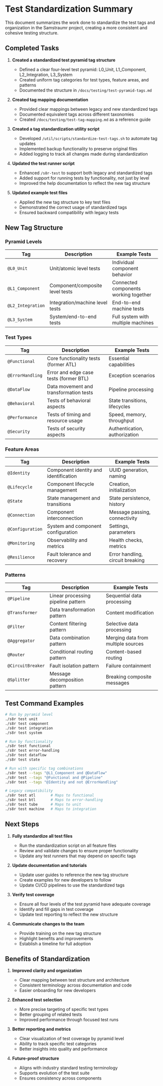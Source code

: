 # Test Standardization Summary

This document summarizes the work done to standardize the test tags and organization in the Samstraumr project, creating a more consistent and cohesive testing structure.

## Completed Tasks

1. **Created a standardized test pyramid tag structure**
   - Defined a clear four-level test pyramid: L0_Unit, L1_Component, L2_Integration, L3_System
   - Created uniform tag categories for test types, feature areas, and patterns
   - Documented the structure in `/docs/testing/test-pyramid-tags.md`

2. **Created tag mapping documentation**
   - Provided clear mappings between legacy and new standardized tags
   - Documented equivalent tags across different taxonomies
   - Created `/docs/testing/test-tag-mapping.md` as a reference guide

3. **Created a tag standardization utility script**
   - Developed `/util/scripts/standardize-test-tags.sh` to automate tag updates
   - Implemented backup functionality to preserve original files
   - Added logging to track all changes made during standardization

4. **Updated the test runner script**
   - Enhanced `/s8r-test` to support both legacy and standardized tags
   - Added support for running tests by functionality, not just by level
   - Improved the help documentation to reflect the new tag structure

5. **Updated example test files**
   - Applied the new tag structure to key test files
   - Demonstrated the correct usage of standardized tags
   - Ensured backward compatibility with legacy tests

## New Tag Structure

### Pyramid Levels

| Tag             | Description                          | Example Tests                        |
|-----------------|--------------------------------------|--------------------------------------|
| `@L0_Unit`      | Unit/atomic level tests              | Individual component behavior        |
| `@L1_Component` | Component/composite level tests      | Connected components working together|
| `@L2_Integration` | Integration/machine level tests    | End-to-end machine tests            |
| `@L3_System`    | System/end-to-end tests              | Full system with multiple machines   |

### Test Types

| Tag               | Description                                | Example Tests                      |
|-------------------|--------------------------------------------|-----------------------------------|
| `@Functional`     | Core functionality tests (former ATL)      | Essential capabilities            |
| `@ErrorHandling`  | Error and edge case tests (former BTL)     | Exception scenarios               |
| `@DataFlow`       | Data movement and transformation tests     | Pipeline processing               |
| `@Behavioral`     | Tests of behavioral aspects                | State transitions, lifecycles     |
| `@Performance`    | Tests of timing and resource usage         | Speed, memory, throughput         |
| `@Security`       | Tests of security aspects                  | Authentication, authorization     |

### Feature Areas 

| Tag              | Description                              | Example Tests                       |
|------------------|------------------------------------------|-------------------------------------|
| `@Identity`      | Component identity and identification    | UUID generation, naming             |
| `@Lifecycle`     | Component lifecycle management           | Creation, initialization            |
| `@State`         | State management and transitions         | State persistence, history          |
| `@Connection`    | Component interconnection                | Message passing, connectivity       |
| `@Configuration` | System and component configuration       | Settings, parameters                |
| `@Monitoring`    | Observability and metrics                | Health checks, metrics              |
| `@Resilience`    | Fault tolerance and recovery             | Error handling, circuit breaking    |

### Patterns

| Tag              | Description                             | Example Tests                       |
|------------------|-----------------------------------------|------------------------------------|
| `@Pipeline`      | Linear processing pipeline pattern      | Sequential data processing          |
| `@Transformer`   | Data transformation pattern             | Content modification                |
| `@Filter`        | Content filtering pattern               | Selective data processing           |
| `@Aggregator`    | Data combination pattern                | Merging data from multiple sources  |
| `@Router`        | Conditional routing pattern             | Content-based routing               |
| `@CircuitBreaker`| Fault isolation pattern                 | Failure containment                 |
| `@Splitter`      | Message decomposition pattern           | Breaking composite messages         |

## Test Command Examples

```bash
# Run by pyramid level
./s8r test unit
./s8r test component 
./s8r test integration
./s8r test system

# Run by functionality
./s8r test functional
./s8r test error-handling
./s8r test dataflow
./s8r test state

# Run with specific tag combinations
./s8r test --tags "@L1_Component and @DataFlow"
./s8r test --tags "@Functional and @Pipeline"
./s8r test --tags "@Identity and not @ErrorHandling"

# Legacy compatibility
./s8r test atl       # Maps to functional
./s8r test btl       # Maps to error-handling
./s8r test tube      # Maps to unit
./s8r test machine   # Maps to integration
```

## Next Steps

1. **Fully standardize all test files**
   - Run the standardization script on all feature files
   - Review and validate changes to ensure proper functionality
   - Update any test runners that may depend on specific tags

2. **Update documentation and tutorials**
   - Update user guides to reference the new tag structure
   - Create examples for new developers to follow
   - Update CI/CD pipelines to use the standardized tags

3. **Verify test coverage**
   - Ensure all four levels of the test pyramid have adequate coverage
   - Identify and fill gaps in test coverage
   - Update test reporting to reflect the new structure

4. **Communicate changes to the team**
   - Provide training on the new tag structure
   - Highlight benefits and improvements
   - Establish a timeline for full adoption

## Benefits of Standardization

1. **Improved clarity and organization**
   - Clear mapping between test structure and architecture
   - Consistent terminology across documentation and code
   - Easier onboarding for new developers

2. **Enhanced test selection**
   - More precise targeting of specific test types
   - Better grouping of related tests
   - Improved performance through focused test runs

3. **Better reporting and metrics**
   - Clear visualization of test coverage by pyramid level
   - Ability to track specific test categories
   - Better insights into quality and performance

4. **Future-proof structure**
   - Aligns with industry standard testing terminology
   - Supports evolution of the test suite
   - Ensures consistency across components